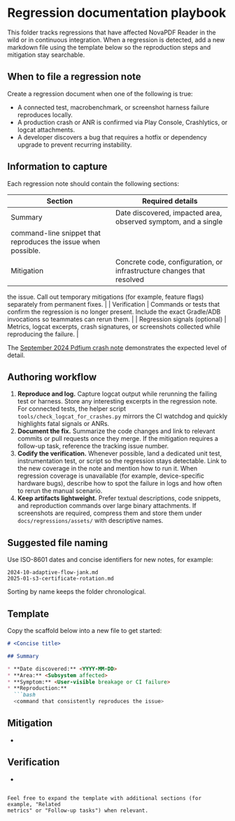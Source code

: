 # Regression documentation playbook

This folder tracks regressions that have affected NovaPDF Reader in the wild or in
continuous integration. When a regression is detected, add a new markdown file using
the template below so the reproduction steps and mitigation stay searchable.

## When to file a regression note

Create a regression document when one of the following is true:

- A connected test, macrobenchmark, or screenshot harness failure reproduces locally.
- A production crash or ANR is confirmed via Play Console, Crashlytics, or logcat
  attachments.
- A developer discovers a bug that requires a hotfix or dependency upgrade to
  prevent recurring instability.

## Information to capture

Each regression note should contain the following sections:

| Section | Required details |
| --- | --- |
| Summary | Date discovered, impacted area, observed symptom, and a single
  command-line snippet that reproduces the issue when possible. |
| Mitigation | Concrete code, configuration, or infrastructure changes that resolved
  the issue. Call out temporary mitigations (for example, feature flags) separately
  from permanent fixes. |
| Verification | Commands or tests that confirm the regression is no longer present.
  Include the exact Gradle/ADB invocations so teammates can rerun them. |
| Regression signals (optional) | Metrics, logcat excerpts, crash signatures, or
  screenshots collected while reproducing the failure. |

The [September 2024 Pdfium crash note](./2024-09-pdfium-crash.md) demonstrates the
expected level of detail.

## Authoring workflow

1. **Reproduce and log.** Capture logcat output while rerunning the failing test or
   harness. Store any interesting excerpts in the regression note. For connected
   tests, the helper script `tools/check_logcat_for_crashes.py` mirrors the CI
   watchdog and quickly highlights fatal signals or ANRs.
2. **Document the fix.** Summarize the code changes and link to relevant commits or
   pull requests once they merge. If the mitigation requires a follow-up task,
   reference the tracking issue number.
3. **Codify the verification.** Whenever possible, land a dedicated unit test,
   instrumentation test, or script so the regression stays detectable. Link to the
   new coverage in the note and mention how to run it. When regression coverage is
   unavailable (for example, device-specific hardware bugs), describe how to spot
   the failure in logs and how often to rerun the manual scenario.
4. **Keep artifacts lightweight.** Prefer textual descriptions, code snippets, and
   reproduction commands over large binary attachments. If screenshots are required,
   compress them and store them under `docs/regressions/assets/` with descriptive
   names.

## Suggested file naming

Use ISO-8601 dates and concise identifiers for new notes, for example:

```
2024-10-adaptive-flow-jank.md
2025-01-s3-certificate-rotation.md
```

Sorting by name keeps the folder chronological.

## Template

Copy the scaffold below into a new file to get started:

```markdown
# <Concise title>

## Summary

* **Date discovered:** <YYYY-MM-DD>
* **Area:** <Subsystem affected>
* **Symptom:** <User-visible breakage or CI failure>
* **Reproduction:**
  ```bash
  <command that consistently reproduces the issue>
  ```

## Mitigation

* <Bullet list of changes>

## Verification

* <Commands or tests that prove the regression is fixed>
```

Feel free to expand the template with additional sections (for example, "Related
metrics" or "Follow-up tasks") when relevant.
